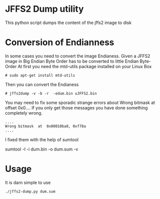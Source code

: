 # JFFS2 Dump utility

This python script dumps the content of the jffs2 image to disk

# Conversion of Endianness

In some cases you need to convert the image Endianess. Given a JFFS2 image in Big Endian Byte Order has to be converted to little Endian Byte-Order
At first you need the mtd-utils package installed on your Linux Box

    # sudo apt-get install mtd-utils

Then you can convert the Endianess

    # jffs2dump -v -b -r  -edum.bin uJFFS2.bin



You may need to fix some sporadic strange errors about Wrong bitmask at offset 0x0....  If you only get those messages you have done something completely wrong.

    ....
    Wrong bitmask  at  0x00010ba8, 0xf78a
    ....

I fixed them with the help of sumtool

   sumtool -l -i dum.bin -o dum.sum -v

# Usage
It is darn simple to use

    ./jffs2-dump.py dum.sum
